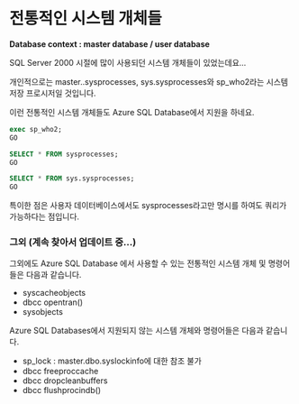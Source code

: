 # 전통적인 시스템 개체들

**Database context : master database / user database**

SQL Server 2000 시절에 많이 사용되던 시스템 개체들이 있었는데요...

개인적으로는 master..sysprocesses, sys.sysprocesses와 sp_who2라는 시스템 저장 프로시저일 것입니다.

이런 전통적인 시스템 개체들도 Azure SQL Database에서 지원을 하네요.

```SQL
exec sp_who2;
GO

SELECT * FROM sysprocesses;
GO

SELECT * FROM sys.sysprocesses;
GO

```

특이한 점은 사용자 데이터베이스에서도 sysprocesses라고만 명시를 하여도 쿼리가 가능하다는 점입니다.

### 그외 (계속 찾아서 업데이트 중...)

그외에도 Azure SQL Database 에서 사용할 수 있는 전통적인 시스템 개체 및 명령어들은 다음과 같습니다.

- syscacheobjects
- dbcc opentran()
- sysobjects

Azure SQL Databases에서 지원되지 않는 시스템 개체와 명령어들은 다음과 같습니다.

- sp_lock : master.dbo.syslockinfo에 대한 참조 불가
- dbcc freeproccache
- dbcc dropcleanbuffers
- dbcc flushprocindb()